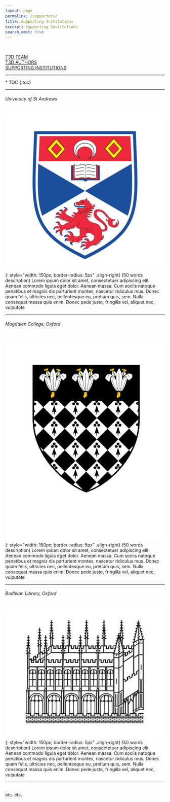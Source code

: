 ```yaml
---
layout: page
permalink: /supporters/
title: Supporting Institutions
excerpt: Supporting Institutions
search_omit: true
---
```

<a name="supporterstoc"></a>
<br>
<div class="btn-container">
<div class="left" markdown="0"><a href="{{ site.url }}/team" class="btn2">T3D TEAM</a></div>
<div class="center" markdown="0"><a href="{{ site.url }}/authors" class="btn2" >T3D AUTHORS</a></div>
<div class="right" markdown="0"><a href="{{ site.url }}/supporters" class="btn2">SUPPORTING INSTITUTIONS</a></div>
</div>

<hr>
* TOC
{:toc}

<a href="#authortoc"><i class="fa fa-chevron-up fa-lg fa-pull-right"></i></a> <a href="#top"><i class="fa fa-angle-double-up fa-1x fa-pull-left"></i></a>
<hr>

<a name="st_andrews"></a>
###### University of St Andrews
![University of St Andrews](/assets/images/logos/logo_st_andrews.png){: style="width: 150px; border-radius: 5px" .align-right}
(50 words description) Lorem ipsum dolor sit amet, consectetuer adipiscing elit. Aenean commodo ligula eget dolor. Aenean massa. Cum sociis natoque penatibus et magnis dis parturient montes, nascetur ridiculus mus. Donec quam felis, ultricies nec, pellentesque eu, pretium quis, sem. Nulla consequat massa quis enim. Donec pede justo, fringilla vel, aliquet nec, vulputate

<a href="#supporterstoc"><i class="fa fa-chevron-up fa-lg fa-pull-right"></i></a> <a href="#top"><i class="fa fa-angle-double-up fa-1x fa-pull-left"></i></a>
<hr>

<a name="magdalen"></a>
###### Magdalen College, Oxford
![Magdalen College](/assets/images/logos/logo-magdalen.png){: style="width: 150px; border-radius: 5px" .align-right}
(50 words description) Lorem ipsum dolor sit amet, consectetuer adipiscing elit. Aenean commodo ligula eget dolor. Aenean massa. Cum sociis natoque penatibus et magnis dis parturient montes, nascetur ridiculus mus. Donec quam felis, ultricies nec, pellentesque eu, pretium quis, sem. Nulla consequat massa quis enim. Donec pede justo, fringilla vel, aliquet nec, vulputate

<a href="#supporterstoc"><i class="fa fa-chevron-up fa-lg fa-pull-right"></i></a> <a href="#top"><i class="fa fa-angle-double-up fa-1x fa-pull-left"></i></a>
<hr>

<a name="bodleian"></a>
###### Bodleian Library, Oxford
![Bodleian Library](/assets/images/logos/logo-bodleian.png){: style="width: 150px; border-radius: 5px" .align-right}
(50 words description) Lorem ipsum dolor sit amet, consectetuer adipiscing elit. Aenean commodo ligula eget dolor. Aenean massa. Cum sociis natoque penatibus et magnis dis parturient montes, nascetur ridiculus mus. Donec quam felis, ultricies nec, pellentesque eu, pretium quis, sem. Nulla consequat massa quis enim. Donec pede justo, fringilla vel, aliquet nec, vulputate

<a href="#supporterstoc"><i class="fa fa-chevron-up fa-lg fa-pull-right"></i></a> <a href="#top"><i class="fa fa-angle-double-up fa-1x fa-pull-left"></i></a>
<hr>

<br>
etc. etc.
